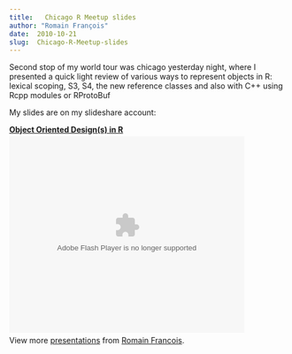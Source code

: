 ```yaml
---
title:   Chicago R Meetup slides
author: "Romain François"
date:  2010-10-21
slug:  Chicago-R-Meetup-slides
---
```

<div class="post-content">
<p>Second stop of my world tour was chicago yesterday night, where I presented a quick light review of various ways to represent objects in R: lexical scoping, S3, S4, the new reference classes and also with C++ using Rcpp modules or RProtoBuf</p>

<p>My slides are on my slideshare account: </p>

<div style="width:425px" id="__ss_5516752">
<strong style="display:block;margin:12px 0 4px"><a href="http://www.slideshare.net/romainfrancois/object-oriented-designs-in-r" title="Object Oriented Design(s) in R">Object Oriented Design(s) in R</a></strong><object id="__sse5516752" width="425" height="355"><param name="movie" value="http://static.slidesharecdn.com/swf/ssplayer2.swf?doc=romainfrancois-101021083417-phpapp01&amp;stripped_title=object-oriented-designs-in-r&amp;userName=romainfrancois">
<param name="allowFullScreen" value="true">
<param name="allowScriptAccess" value="always">
<embed name="__sse5516752" src="http://static.slidesharecdn.com/swf/ssplayer2.swf?doc=romainfrancois-101021083417-phpapp01&amp;stripped_title=object-oriented-designs-in-r&amp;userName=romainfrancois" type="application/x-shockwave-flash" allowscriptaccess="always" allowfullscreen="true" width="425" height="355"></embed></object><div style="padding:5px 0 12px">View more <a href="http://www.slideshare.net/">presentations</a> from <a href="http://www.slideshare.net/romainfrancois">Romain Francois</a>.</div>
</div>
</div>
